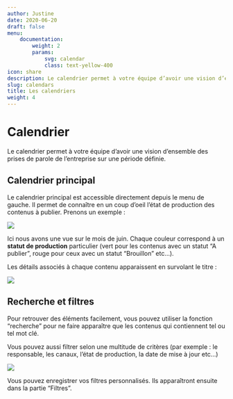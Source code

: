 ```yaml
---
author: Justine
date: 2020-06-20
draft: false
menu:
    documentation:
        weight: 2
        params:
            svg: calendar
            class: text-yellow-400
icon: share
description: Le calendrier permet à votre équipe d’avoir une vision d’ensemble des prises de parole de l’entreprise sur une période définie.
slug: calendars
title: Les calendriers
weight: 4
---
```


# **Calendrier**

Le calendrier permet à votre équipe d’avoir une vision d’ensemble des prises de parole de l’entreprise sur une période définie.

## Calendrier principal 

Le calendrier principal est accessible directement depuis le menu de gauche. Il permet de connaître en un coup d’oeil l’état de production des contenus à publier. Prenons un exemple :

![](https://lh3.googleusercontent.com/jIRM523G4_Xqa7-B9ZIyiVRlxJ31MFiYru1BfnPjozugBsRCgFonCEDcjO7ThxucYl3XqZ1S6gUPmvnklv7_hsv_2MjkjHQJlTyw0bhefCS3EqazfG2wd6Nrqr4p2E0vAVAArbAu)

Ici nous avons une vue sur le mois de juin. Chaque couleur correspond à un **statut de production** particulier (vert pour les contenus avec un statut “A publier”, rouge pour ceux avec un statut “Brouillon” etc…).

Les détails associés à chaque contenu apparaissent en survolant le titre :

![](https://lh5.googleusercontent.com/sGRbdQbD1uTjswwCi92AntiP7SbwaQWcrOBStsrU0CJbOgVwcDN81dqhA7-1zASjaMj1wKFeDpOszeBp5lJ4IOdnmco_UJB7oolV5kOHI9C_YxqkItZlbrzipiyfH-GOxeklgeG-)

## Recherche et filtres

Pour retrouver des éléments facilement, vous pouvez utiliser la fonction “recherche” pour ne faire apparaître que les contenus qui contiennent tel ou tel mot clé.

Vous pouvez aussi filtrer selon une multitude de critères (par exemple : le responsable, les canaux, l’état de production, la date de mise à jour etc…)

![](https://lh3.googleusercontent.com/iIrHuFljNSp-8fmBvkH3CbGw19mNiLpGjWkpW4zI0t-JqbAD8455s9UYy_66mrWDs-Z7Myn-7xb-nWND3YSk2SCIwEHZouXageDslGBfY1l9N2EEN2Rj6VKpHmXkuLStsyFka-jP)

Vous pouvez enregistrer vos filtres personnalisés. Ils apparaîtront ensuite dans la partie “Filtres”.
